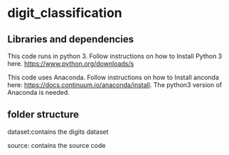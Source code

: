 # digit_classification

Libraries and dependencies
----------
This code runs in python 3. Follow instructions on how to Install Python 3 here. https://www.python.org/downloads/s

This code uses Anaconda. Follow instructions on how to Install anconda here: https://docs.continuum.io/anaconda/install. The python3 version of Anaconda is needed.

folder structure 
----------
dataset:contains the digits dataset

source: contains the source code

